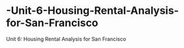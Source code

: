 # -Unit-6-Housing-Rental-Analysis-for-San-Francisco
Unit 6: Housing Rental Analysis for San Francisco
